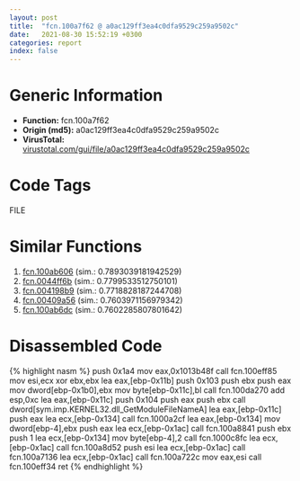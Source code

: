 ```yaml
---
layout: post
title:  "fcn.100a7f62 @ a0ac129ff3ea4c0dfa9529c259a9502c"
date:   2021-08-30 15:52:19 +0300
categories: report
index: false
---
```


# Generic Information
- **Function:** fcn.100a7f62
- **Origin (md5):** a0ac129ff3ea4c0dfa9529c259a9502c
- **VirusTotal:** [virustotal.com/gui/file/a0ac129ff3ea4c0dfa9529c259a9502c][virustotal_ref]

# Code Tags
<span class="tag" id="FILE">FILE</span>


# Similar Functions

1. [fcn.100ab606][similar_1_ref] (sim.: 0.7893039181942529)
2. [fcn.0044ff6b][similar_2_ref] (sim.: 0.7799533512750101)
3. [fcn.004198b9][similar_3_ref] (sim.: 0.7718828187244708)
4. [fcn.00409a56][similar_4_ref] (sim.: 0.7603971156979342)
5. [fcn.100ab6dc][similar_5_ref] (sim.: 0.7602285807801642)


# Disassembled Code

{% highlight nasm %}
push 0x1a4
mov eax,0x1013b48f
call fcn.100eff85
mov esi,ecx
xor ebx,ebx
lea eax,[ebp-0x11b]
push 0x103
push ebx
push eax
mov dword[ebp-0x1b0],ebx
mov byte[ebp-0x11c],bl
call fcn.100da270
add esp,0xc
lea eax,[ebp-0x11c]
push 0x104
push eax
push ebx
call dword[sym.imp.KERNEL32.dll_GetModuleFileNameA]
lea eax,[ebp-0x11c]
push eax
lea ecx,[ebp-0x134]
call fcn.1000a2cf
lea eax,[ebp-0x134]
mov dword[ebp-4],ebx
push eax
lea ecx,[ebp-0x1ac]
call fcn.100a8841
push ebx
push 1
lea ecx,[ebp-0x134]
mov byte[ebp-4],2
call fcn.1000c8fc
lea ecx,[ebp-0x1ac]
call fcn.100a8d52
push esi
lea ecx,[ebp-0x1ac]
call fcn.100a7136
lea ecx,[ebp-0x1ac]
call fcn.100a722c
mov eax,esi
call fcn.100eff34
ret 
{% endhighlight %}


[similar_1_ref]: /report/fcn.100ab606@a0ac129ff3ea4c0dfa9529c259a9502c
[similar_2_ref]: /report/fcn.0044ff6b@4fe38de7c6c86a1bad209560fa052231
[similar_3_ref]: /report/fcn.004198b9@418e0921f3a9bd4f5bc0dcc59623b5a1
[similar_4_ref]: /report/fcn.00409a56@69b3c79878674ea715338a112bb5caa6
[similar_5_ref]: /report/fcn.100ab6dc@a0ac129ff3ea4c0dfa9529c259a9502c
[virustotal_ref]: https://www.virustotal.com/gui/file/a0ac129ff3ea4c0dfa9529c259a9502c